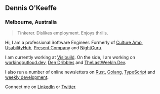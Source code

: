 ## Dennis O'Keeffe

### Melbourne, Australia

> Tinkerer. Dislikes employment. Enjoys thrills.

Hi, I am a professional Software Engineer. Formerly of [Culture Amp](https://www.cultureamp.com), [UsabilityHub](https://www.usabilityhub.com), [Present Company](https://presentcompany.co) and [NightGuru](https://www.f6s.com/thenightguru).

I am currently working at [Visibuild](https://visibuild.com.au). On the side, I am working on [workingoutloud.dev](https://workingoutloud.dev), [Den Dribbles](https://blog.dennisokeeffe.com) and [TheLastWeekIn.Dev](https://thelastweekin.dev).

I also run a number of online newsletters on [Rust](https://rusticles.dennisokeeffe.com/), [Golang](https://golang-weekly.dennisokeeffe.com/), [TypeScript](https://tlwi-typescript.dennisokeeffe.com) and [weekly development](https://developer-weekly.dennisokeeffe.com/).

Connect me on [LinkedIn](https://www.linkedin.com/feed/) or [Twitter](https://twitter.com/dennisokeeffe92).
